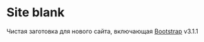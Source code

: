 Site blank
====

Чистая заготовка для нового сайта, включающая [Bootstrap](http://getbootstrap.com/) v3.1.1